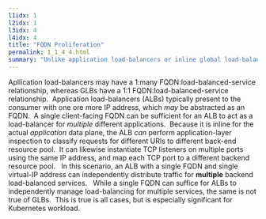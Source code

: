 ```yaml
---
l1idx: 1
l2idx: 1
l3idx: 4
l4idx: 4
title: "FQDN Proliferation"
permalink: 1_1_4_4.html
summary: "Unlike application load-balancers or inline global load-balancers, DNS-global load-balancers require a unique FQDN for each load-balanced service."
---
```


Apllication load-balancers may have a 1:many FQDN:load-balanced-service relationship, whereas GLBs have a 1:1 FQDN:load-balanced-service relationship.  Application load-balancers (ALBs) typically present to the consumer with one ore more IP address, which *may* be abstracted as an FQDN.  A single client-facing FQDN can be sufficient for an ALB to act as a load-balancer for *multiple* different applications.  Because it is inline for the actual *application* data plane, the ALB *can* perform application-layer inspection to classify requests for different URIs to different back-end resource pool.  It can likewise instantiate TCP listeners on multiple ports using the same IP address, and map each TCP port to a different backend resource pool.   In this scenario, an ALB with a single FQDN and single virtual-IP address can independently distribute traffic for **multiple** backend load-balanced services.   While a single FQDN can suffice for ALBs to independently manage load-balancing for multiple services, the same is not true of GLBs.  This is true is all cases, but is especially significant for Kubernetes workload.
